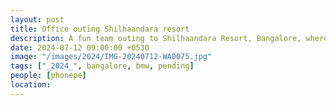 ```yaml
---
layout: post
title: Office outing Shilhaandara resort
description: A fun team outing to Shilhaandara Resort, Bangalore, where we enjoyed adventure activities, good food, and fun time together.
date: 2024-07-12 09:00:00 +0530
image: "/images/2024/IMG-20240712-WA0075.jpg"
tags: ["_2024_", bangalore, bmw, pending]
people: [phonepe]
location: 
---
```


